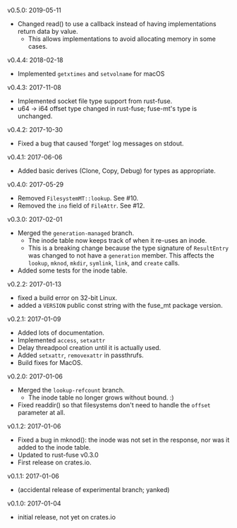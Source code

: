 v0.5.0: 2019-05-11
  * Changed read() to use a callback instead of having implementations return data by value.
    * This allows implementations to avoid allocating memory in some cases.

v0.4.4: 2018-02-18
  * Implemented `getxtimes` and `setvolname` for macOS

v0.4.3: 2017-11-08
  * Implemented socket file type support from rust-fuse.
  * u64 -> i64 offset type changed in rust-fuse; fuse-mt's type is unchanged.

v0.4.2: 2017-10-30
  * Fixed a bug that caused 'forget' log messages on stdout.

v0.4.1: 2017-06-06
  * Added basic derives (Clone, Copy, Debug) for types as appropriate.

v0.4.0: 2017-05-29
  * Removed `FilesystemMT::lookup`. See #10.
  * Removed the `ino` field of `FileAttr`. See #12.

v0.3.0: 2017-02-01
  * Merged the `generation-managed` branch.
      * The inode table now keeps track of when it re-uses an inode.
      * This is a breaking change because the type signature of `ResultEntry` was changed to not
        have a `generation` member. This affects the `lookup`, `mknod`, `mkdir`, `symlink`,
        `link`, and `create` calls.
  * Added some tests for the inode table.

v0.2.2: 2017-01-13
  * fixed a build error on 32-bit Linux.
  * added a `VERSION` public const string with the fuse_mt package version.

v0.2.1: 2017-01-09
  * Added lots of documentation.
  * Implemented `access`, `setxattr`
  * Delay threadpool creation until it is actually used.
  * Added `setxattr`, `removexattr` in passthrufs.
  * Build fixes for MacOS.

v0.2.0: 2017-01-06
  * Merged the `lookup-refcount` branch.
      * The inode table no longer grows without bound. :)
  * Fixed readdir() so that filesystems don't need to handle the `offset` parameter at all.

v0.1.2: 2017-01-06
  * Fixed a bug in mknod(): the inode was not set in the response, nor was it added to the inode
    table.
  * Updated to rust-fuse v0.3.0
  * First release on crates.io.

v0.1.1: 2017-01-06
  * (accidental release of experimental branch; yanked)

v0.1.0: 2017-01-04
  * initial release, not yet on crates.io
